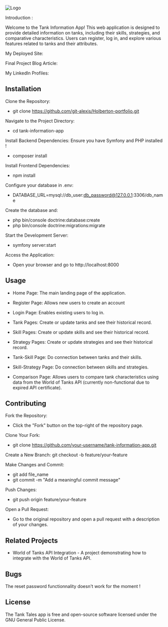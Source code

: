![Logo](/holbertonschool-porfolio-PoKing/PoKing_portfolio/assets/images/poking.png)

Introduction :

Welcome to the Tank Information App! This web application is designed to provide detailed information on tanks, including their skills, strategies, and comparative characteristics. Users can register, log in, and explore various features related to tanks and their attributes.

My Deployed Site:

Final Project Blog Article:

My LinkedIn Profiles:


## Installation
Clone the Repository:
* git clone https://github.com/git-alexis/Holberton-portfolio.git

Navigate to the Project Directory:
* cd tank-information-app

Install Backend Dependencies:
Ensure you have Symfony and PHP installed !
* composer install

Install Frontend Dependencies:
* npm install

Configure your database in .env:
* DATABASE_URL=mysql://db_user:db_password@127.0.0.1:3306/db_name

Create the database and:
* php bin/console doctrine:database:create
* php bin/console doctrine:migrations:migrate

Start the Development Server:
* symfony server:start

Access the Application:
* Open your browser and go to http://localhost:8000


## Usage
* Home Page: The main landing page of the application.
* Register Page: Allows new users to create an account
* Login Page: Enables existing users to log in.

* Tank Pages: Create or update tanks and see their historical record.
* Skill Pages: Create or update skills and see their historical record.
* Strategy Pages: Create or update strategies and see their historical record.

* Tank-Skill Page: Do connection between tanks and their skills.
* Skill-Strategy Page: Do connection between skills and strategies.

* Comparison Page: Allows users to compare tank characteristics using data from the World of Tanks API (currently non-functional due to expired API certificate).


## Contributing
Fork the Repository:
* Click the "Fork" button on the top-right of the repository page.

Clone Your Fork:
* git clone https://github.com/your-username/tank-information-app.git

Create a New Branch:
git checkout -b feature/your-feature

Make Changes and Commit:
* git add file_name
* git commit -m "Add a meaningful commit message"

Push Changes:
* git push origin feature/your-feature

Open a Pull Request:
* Go to the original repository and open a pull request with a description of your changes.


## Related Projects
* World of Tanks API Integration - A project demonstrating how to integrate with the World of Tanks API.


## Bugs
The reset password functionnality doesn't work for the moment !


## License
The Tank Tales app is free and open-source software licensed under the GNU General Public License.
